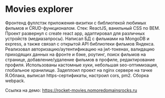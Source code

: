 # Movies explorer
Фронтенд фуллстэк приложения-визитки с библиотекой любимых фильмов и CRUD-функционалом. Стек: ReactJS, ванильный CSS по BEM.
Проект развернул с create react app, адаптировал для различных устройств (медиазапросы).
Написал БД с фильмами на MongoDB и express, а также связал с открытой API библиотеки фильмов Яндекса.
Реализовал авторизацию/аутентификацию на jwt-токенах, валидацию приходящих данных на фронте и бэке, роутинг, поиск фильмов на странице, добавление/удаление фильмов в профиле, редактирование профиля.
Использованы кастомные хуки, небольшая seo-оптимизация, глобальное хранилище.
Задеплоил проект на nginx сервере на тачке Я.Облака, выписал https-сертификаты, настроил cors, pm2. Сборка webpack.

Ссылка на демо: https://rocket-movies.nomoredomainsrocks.ru

